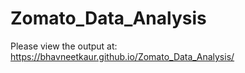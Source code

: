 # Zomato_Data_Analysis

Please view the output at: https://bhavneetkaur.github.io/Zomato_Data_Analysis/
